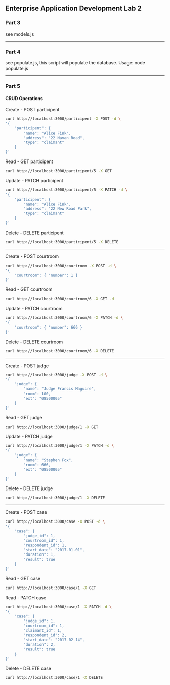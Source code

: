 ## Enterprise Application Development Lab 2

### Part 3
see models.js

--- 

### Part 4
see populate.js, this script will populate the database.
Usage: node populate.js

--- 

### Part 5
#### CRUD Operations
Create - POST participent

```bash
curl http://localhost:3000/participent -X POST -d \
'{ 
	"participent": { 
		"name": "Alice Fink", 
		"address": "22 Navan Road", 
		"type": "claimant" 
	} 
}' 
```

Read - GET participent

```bash
curl http://localhost:3000/participent/5 -X GET
```

Update - PATCH participent

```bash
curl http://localhost:3000/participent/5 -X PATCH -d \
'{
	"participent": {
		"name": "Alice Fink",
    	"address": "22 New Road Park",
		"type": "claimant"
	}
}'
```

Delete - DELETE participent

```bash
curl http://localhost:3000/participent/5 -X DELETE
```

---

Create - POST courtroom

```bash
curl http://localhost:3000/courtroom -X POST -d \
'{
	"courtroom": { "number": 1 }
}'
```

Read - GET courtroom

```bash
curl http://localhost:3000/courtroom/6 -X GET -d
```

Update - PATCH courtroom

```bash
curl http://localhost:3000/courtroom/6 -X PATCH -d \
'{
	"courtroom": { "number": 666 }
}'
```

Delete - DELETE courtroom

```bash
curl http://localhost:3000/courtroom/6 -X DELETE
```

---

Create - POST judge

```bash
curl http://localhost:3000/judge -X POST -d \
'{
	"judge": {
		"name": "Judge Francis Maguire",
		"room": 100,
		"ext": "08500005"
	}
}'
```

Read - GET judge

```bash
curl http://localhost:3000/judge/1 -X GET
```

Update - PATCH judge

```bash
curl http://localhost:3000/judge/1 -X PATCH -d \
'{
	"judge": {
		"name": "Stephen Fox",
		"room": 666,
		"ext": "08500005"
	}
}'
```

Delete - DELETE judge

```bash
curl http://localhost:3000/judge/1 -X DELETE
```

---

Create - POST case

```bash
curl http://localhost:3000/case -X POST -d \
'{
	"case": {
		"judge_id": 1,
		"courtroom_id": 1,
		"respondent_id": 1,
		"start_date": "2017-01-01",
		"duration": 1,
		"result": true
	}
}'
```

Read - GET case

```bash
curl http://localhost:3000/case/1 -X GET
```

Read - PATCH case

```bash
curl http://localhost:3000/case/1 -X PATCH -d \
'{
	"case": {
		"judge_id": 1,
		"courtroom_id": 1,
		"claimant_id": 1,
		"respondent_id": 2,
		"start_date": "2017-02-14",
		"duration": 2,
		"result": true
	}
}'
```

Delete - DELETE case

```bash
curl http://localhost:3000/case/1 -X DELETE
```